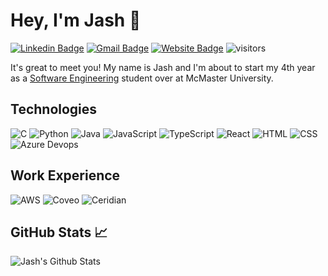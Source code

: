# Hey, I'm Jash :wave: 

[![Linkedin Badge](https://img.shields.io/badge/-mehtaj8-blue?style=flat-square&logo=Linkedin&logoColor=white&link=https://www.linkedin.com/in/mehtaj8/)](https://www.linkedin.com/in/mehtaj8/)
[![Gmail Badge](https://img.shields.io/badge/-mehtaj8@mcmaster.ca-brown?style=flat&logo=Gmail&logoColor=white&link=mailto:mehtaj8@mcmaster.ca)](mailto:mehtaj8@mcmaster.ca)
[![Website Badge](https://img.shields.io/badge/-mehtaj8.github.io-blue?style=flat&logo=Bing&logoColor=white&link=https://mehtaj8.github.io/)](https://mehtaj8.github.io/)
![visitors](https://visitor-badge.laobi.icu/badge?page_id=mehtaj8.mehtaj8)


It's great to meet you! My name is Jash and I'm about to start my 4th year as a [Software Engineering](https://academiccalendars.romcmaster.ca/preview_program.php?catoid=47&poid=24011) student over at McMaster University.

## Technologies

![C](https://img.shields.io/badge/-C/C++-white?style=flat&logo=C)
![Python](https://img.shields.io/badge/-Python-black?style=flat&logo=Python)
![Java](https://img.shields.io/badge/-Java-red?style=flat&logo=Java&logoColor=red)
![JavaScript](https://img.shields.io/badge/-JavaScript-black?style=flat&logo=JavaScript)
![TypeScript](https://img.shields.io/badge/-TypeScript-black?style=flat&logo=TypeScript)
![React](https://img.shields.io/badge/-React-black?style=flat&logo=React)
![HTML](https://img.shields.io/badge/-HTML5-orange?style=flat&logo=HTML5&logoColor=white)
![CSS](https://img.shields.io/badge/-CSS3-purple?style=flat&logo=CSS3)
![Azure Devops](https://img.shields.io/badge/-Azure_Devops-blue?style=flat&logo=azureDevops)

## Work Experience

![AWS](https://img.shields.io/badge/-AWS-black?style=flat&logo=Amazon)
![Coveo](https://img.shields.io/badge/-Coveo-yellow?style=flat&logoColor=Blue)
![Ceridian](https://img.shields.io/badge/-Ceridian-blue?style=flat&logo=Ceridian)


## GitHub Stats :chart_with_upwards_trend:
![Jash's Github Stats](https://github-readme-stats.vercel.app/api?username=mehtaj8&show_icons=true&title_color=fff&icon_color=79ff97&text_color=9f9f9f&bg_color=151515)
